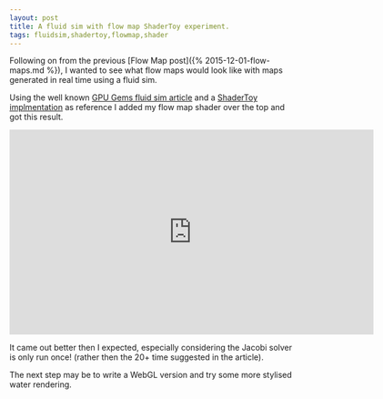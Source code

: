 ```yaml
---
layout: post
title: A fluid sim with flow map ShaderToy experiment.
tags: fluidsim,shadertoy,flowmap,shader
---
```


Following on from the previous [Flow Map post]({% 2015-12-01-flow-maps.md %}), I wanted to see what flow maps would look like with maps generated in real time using a fluid sim.

Using the well known [GPU Gems fluid sim article](http.developer.nvidia.com/GPUGems/gpugems_ch38.html) and a [ShaderToy implmentation](https://www.shadertoy.com/view/ldd3WS) as reference I added my flow map shader over the top and got this result.

<iframe width="640" height="360" frameborder="0" src="https://www.shadertoy.com/embed/4d3SRX?gui=true&t=10&paused=true&muted=false" allowfullscreen></iframe>

It came out better then I expected, especially considering the Jacobi solver is only run once! (rather then the 20+ time suggested in the article).

The next step may be to write a WebGL version and try some more stylised water rendering.
